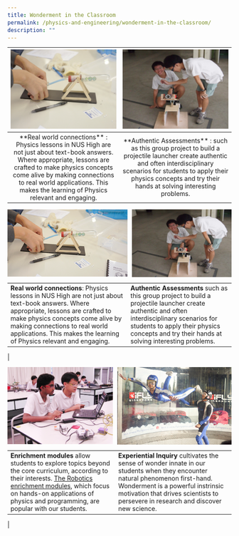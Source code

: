 ```yaml
---
title: Wonderment in the Classroom
permalink: /physics-and-engineering/wonderment-in-the-classroom/
description: ""
---
```

<table>
	<thead>
		<tr>
			<th style="width: 50%; align: center">
				<a href="/physics-and-engineering/wonderment-in-the-classroom/">
					<img src="/images/Physics/physics1.png" style="max-width: 100%; max-height:100%">
				</a>
			</th>
			<th style="width: 50%; align: center">
				<a href="/physics-and-engineering/wonderment-in-the-classroom/">
				<img src="/images/Physics/physics2.png" style="max-width: 100%; max-heigth: 100%">
				</a>
			</th>
		</tr>
	</thead>
	<tbody>
		<tr>
			<td style="text-align:center"> 
			**Real world connections** : Physics lessons in NUS High are not just about text-book answers. Where appropriate, lessons are crafted to make physics concepts come alive by making connections to real world applications. This makes the learning of Physics relevant and engaging.
			</td>
			<td style="text-align:center">
			**Authentic Assessments** : such as this group project to build a projectile launcher create authentic and often interdisciplinary scenarios for students to apply their physics concepts and try their hands at solving interesting problems.
			</td>
		</tr>
	</tbody>
</table>

<img src="/images/physicsandengineering1.jpg" style="width:53.5%" align="left">
<img src="/images/physicsandengineering2.jpg" style="width:44.5%" align="right">

<br clear="left">

|  |  |
|---|---|
| **Real world connections**:&nbsp;Physics lessons in NUS High are not just about text-book answers. Where appropriate, lessons are crafted to make physics concepts come alive by making connections to real world applications. This makes the learning of Physics relevant and engaging. | **Authentic Assessments**&nbsp;such as this group project to build a projectile launcher create authentic and often interdisciplinary scenarios for students to apply their physics concepts and try their hands at solving interesting problems. |
|

<img src="/images/physicsandengineering3.jpg" style="width:47%" align="left">
<img src="/images/physicsandengineering4.jpg" style="width:51%" align="right">

<br clear="left">

|  |  |
|---|---|
| **Enrichment modules**&nbsp;allow students to explore topics beyond the core curriculum, according to their interests.&nbsp;[The Robotics enrichment modules](https://staging.d1bl70m167uzkq.amplifyapp.com/studying-at-nus-high/the-nus-high-diploma/physics-and-engineering/robotics-enrichment-module/), which focus on hands-on applications of physics and programming, are popular with our students. | **Experiential Inquiry**&nbsp;cultivates the sense of wonder innate in our students when they encounter natural phenomenon first-hand. Wonderment is a powerful instrinsic motivation that drives scientists to persevere in research and discover new science. |
|